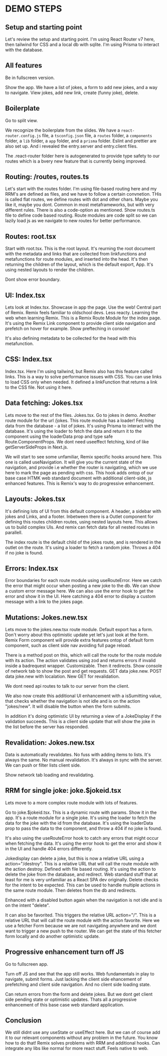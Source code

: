 # DEMO STEPS

## Setup and starting point

Let's review the setup and starting point. I'm using React Router v7 here, then tailwind for CSS and a local db with sqlite. I'm using Prisma to interact with the database.

## All features

Be in fullscreen version.

Show the app. We have a list of jokes, a form to add new jokes, and a way to navigate. View jokes, add new link, create (funny joke), delete.

## Boilerplate

Go to split view.

We recognize the boilerplate from the slides. We have a `react-router.config.js` file, a `tsconfig.json` file, a `routes` folder, a `components` folder, a `lib` folder, a `app` folder, and a `prisma` folder. Eslint and prettier are also set up. And i revealed the entry.server and entry.client files.

The .react-router folder here is autogenerated to provide type safety to our routes which is a bvery new feature that is currently being improved.

## Routing: /routes, routes.ts

Let's start with the routes folder. I'm using file-based routing here and my RRM's are defined as files, and we have to follow a certain convnetion. THis is called flat routes, we define routes with dot and other chars. Maybe you like it, maybe you dont. Common in most metaframeworks, but with very different rules. There is also a code-option as mentioned. Show routes.ts file to define code based routing. Route modules are code split so we can lazily load js as we navigate to new routes for better performance.

## Routes: root.tsx

Start with root.tsx. This is the root layout. It's reurning the root document with the metadata and links that are collected from linkfunctions and metafunctions for route modules, and inserted into the head. It's then returning the children of the layout, which is the default export, App. It's using nested layouts to render the children.

Dont show error boundary.

## UI: Index.tsx

Lets look at Index.tsx. Showcase in app the page. Use the web! Central part of Remix. Remix feels familiar to oldschool devs. Less reacty. Learning the web when learning Remix. This is a Remix Route Module for the index page. It's using the Remix Link component to provide client side navigation and prefetch on hover for example. Show prefteching in console!

It's also defining metadata to be collected for the head with this metafunction.

## CSS: Index.tsx

Index.tsx. Here I'm using tailwind, but Remix also has this feature called links. This is a way to solve performance issues with CSS. You can use links to load CSS only when needed. It defined a linkFunction that returns a link to the CSS file. Not using it here.

## Data fetching: Jokes.tsx

Lets move to the rest of the files. Jokes.tsx. Go to jokes in demo. Another route module for the url /jokes. This route module has a loader! Fetching data from the database - a list of jokes. It's using Prisma to interact with the database. It's using the loader to fetch the data and return it to the component using the loaderData prop and type safe Route.ComponentProps. We dont need useeffect fetching, kind of like getServerSideProps in Next.js.

We will start to see some unfamiliar, Remix specific hooks around here. This one is called useNavigation. It will give you the current state of the navigation, and provide i.e whether the router is navigating, which we use here to mark the page as pending with css. This hook adds ontop of our base case HTMK web standard document with additional client-side, js enhanced features. This is Remix's way to do progressive enhancement.

## Layouts: Jokes.tsx

It's defining lots of UI from this default component. A header, a sidebar with jokes and Links, and a footer. Inbetween there is a Outlet component for defining this routes children routes, using nested layouts here. This allows us to build complex UIs. And remix can fetch data for all nested routes in parallell.

The index route is the default child of the jokes route, and is rendered in the outlet on the route. It's using a loader to fetch a random joke. Throws a 404 if no joke is found.

## Errors: Index.tsx

Error boundaries for each route module using useRouteError. Here we catch the error that might occur when posting a new joke to the db. We can show a custom error message here. We can also use the error hook to get the error and show it in the UI. Here catching a 404 error to display a custom message with a link to the jokes page.

## Mutations: Jokes.new.tsx

Lets move to the jokes.new.tsx route module. Default export has a form. Don't worry about this optimistic update yet let's just look at the form. Remix Form component will provide extra features ontop of default form component, such as client side nav avoiding full page reload.

There is a method post on this, which will call the route for the route module with its action. The action validates using zod and returns errors if invalid inside a badrequest wrapper. Customizable. Then it redirects. Show console of network tab to show the post and get requests. GET data joke.new. POST data joke.new with localation. New GET for revalidation.

We dont need api routes to talk to our server from the client.

We also now create this additional UI enhancement with a isSumitting value, that checks whether the navigation is not idle and is on the action "jokes/new". It will disable the button when the form submits.

In addition it's doing optimistic UI by returning a view of a JokeDisplay if the validation succeeds. This is a client side update that will show the joke in the list before the server has responded.

## Revalidation: Jokes.new.tsx

Data is automatically revalidates. No fuss with adding items to lists. It's always the same. No manual revalidation. It's always in sync with the server. We can push or filter lists client side.

Show network tab loading and revalidating.

## RRM for single joke: joke.$jokeid.tsx

Lets move to a more complex route module with lots of features.

Go to joke.$jokeid.tsx. This is a dynamic route with params. Show it in the app. It's a route module for a single joke. It's using the loader to fetch the data for the joke with the id from the database. It's using the loaderData prop to pass the data to the component, and throw a 404 if no joke is found.

It's also using the useRouteError hook to catch any errors that might occur when fetching the data. It's using the error hook to get the error and show it in the UI and handle 404 errors differently.

Jokedisplay can delete a joke, but this is now a relative URL using a action="/destroy". This is a relative URL that will call the route module with the action destroy. Defined with file based routing. It's using the action to delete the joke from the database, and redirect. Web standard stuff that at least for me is very unfamiliar as a React SPA dev originally. Delete checks for the intent to be expected. This can be used to handle multiple actions in the same route module. Then deletes from the db and redirects.

Enhanced with a disabled button again when the navigation is not idle and is on the intent "delete".

It can also be favorited. This triggers the relative URL action="/". This is a relative URL that will call the route module with the action favorite. Here we use a fetcher Form because we are not navigating anywhere and we dont want to trigger a new push to the router. We can get the state of this fetcher form locally and do another optimistic update.

## Progressive enhancement turn off JS

Go to fullscreen app.

Turn off JS and see that the app still works. Web fundamentals in play to navigate, submit forms. Just lacking the client side ehancement of prefetching and client side navigation. And no client side loading state.

Can return errors from the form and delete jokes. But we dont get client side pending state or optimistic updates. Thats all a progressive enhancement of this base case web standard application.

## Conclusion

We still didnt use any useState or useEffect here. But we can of course add it to our relevant components without any problem in the future. You know how to do that! Remix solves problems with RRM and additional hooks. Can integrate any libs like normal for more react stuff. Feels native to web.
